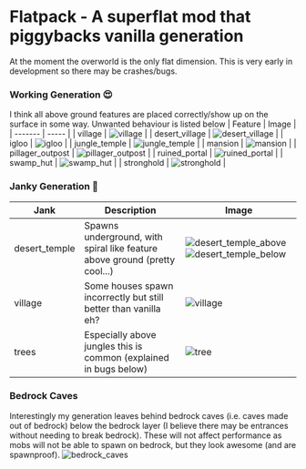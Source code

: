 # Flatpack - A superflat mod that piggybacks vanilla generation
At the moment the overworld is the only flat dimension. This is very early in development so there may be crashes/bugs.

### Working Generation 😍
I think all above ground features are placed correctly/show up on the surface in some way. Unwanted behaviour is listed below
| Feature | Image |
| ------- | ----- |
| village |  ![village](https://github.com/crayjake/fabric-flatpack/blob/d56aeb3f51316c38c8e9c075a7818041694be6aa/images/village.png) |
| desert_village | ![desert_village](https://github.com/crayjake/fabric-flatpack/blob/d56aeb3f51316c38c8e9c075a7818041694be6aa/images/desert_village.png) |
| igloo | ![igloo](https://github.com/crayjake/fabric-flatpack/blob/d56aeb3f51316c38c8e9c075a7818041694be6aa/images/igloo.png) |
| jungle_temple | ![jungle_temple](https://github.com/crayjake/fabric-flatpack/blob/d56aeb3f51316c38c8e9c075a7818041694be6aa/images/jungle_temple.png) |
| mansion | ![mansion](https://github.com/crayjake/fabric-flatpack/blob/d56aeb3f51316c38c8e9c075a7818041694be6aa/images/mansion.png) |
| pillager_outpost | ![pillager_outpost](https://github.com/crayjake/fabric-flatpack/blob/562c3015d950ef7d8ae31817881d506153c62002/images/pillager2.png) |
| ruined_portal | ![ruined_portal](https://github.com/crayjake/fabric-flatpack/blob/d56aeb3f51316c38c8e9c075a7818041694be6aa/images/ruined_portal.png) |
| swamp_hut | ![swamp_hut](https://github.com/crayjake/fabric-flatpack/blob/d56aeb3f51316c38c8e9c075a7818041694be6aa/images/swamp_hut.png) |
| stronghold | ![stronghold](https://github.com/crayjake/fabric-flatpack/blob/d56aeb3f51316c38c8e9c075a7818041694be6aa/images/stronghold2.png) |

### Janky Generation 🥴
| Jank | Description | Image | 
| ---- | ----------- | ----- | 
| desert_temple | Spawns underground, with spiral like feature above ground (pretty cool...) | ![desert_temple_above](https://github.com/crayjake/fabric-flatpack/blob/d56aeb3f51316c38c8e9c075a7818041694be6aa/images/janky_desert_pyramid1.png) ![desert_temple_below](https://github.com/crayjake/fabric-flatpack/blob/d56aeb3f51316c38c8e9c075a7818041694be6aa/images/janky_desert_pyramid2.png) |
| village | Some houses spawn incorrectly but still better than vanilla eh? | ![village](https://github.com/crayjake/fabric-flatpack/blob/d56aeb3f51316c38c8e9c075a7818041694be6aa/images/janky_village.png) |
| trees | Especially above jungles this is common (explained in bugs below) | ![tree](https://github.com/crayjake/fabric-flatpack/blob/d56aeb3f51316c38c8e9c075a7818041694be6aa/images/janky_tree.png) |

### Bedrock Caves
Interestingly my generation leaves behind bedrock caves (i.e. caves made out of bedrock) below the bedrock layer (I believe there may be entrances without needing to break bedrock). These will not affect performance as mobs will not be able to spawn on bedrock, but they look awesome (and are spawnproof).
![bedrock_caves](https://github.com/crayjake/fabric-flatpack/blob/d56aeb3f51316c38c8e9c075a7818041694be6aa/images/bedrock_caves.png)
